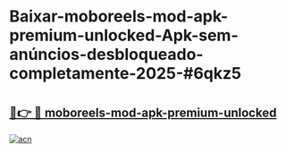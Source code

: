 # Baixar-moboreels-mod-apk-premium-unlocked-Apk-sem-anúncios-desbloqueado-completamente-2025-#6qkz5

# <h2><a href="https://ainizakaria.my?title=moboreels-mod-apk-premium-unlocked&ref=24M">🔗👉 🔴 moboreels-mod-apk-premium-unlocked</a></h2>

[![acn](https://github.com/user-attachments/assets/0f9c940e-d8b0-45ae-aac7-cd30a18b3e1c)](https://ainizakaria.my?title=moboreels-mod-apk-premium-unlocked&ref=24M)

